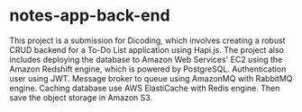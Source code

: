 # notes-app-back-end
This project is a submission for Dicoding, which involves creating a robust CRUD backend for a To-Do List application using Hapi.js. The
project also includes deploying the database to Amazon Web Services' EC2 using the Amazon Redshift engine, which is powered by
PostgreSQL. Authentication user using JWT. Message broker to queue using AmazonMQ with RabbitMQ engine. Caching database use
AWS ElastiCache with Redis engine. Then save the object storage in Amazon S3.
